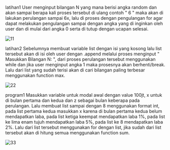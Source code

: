 latihan1 User menginput bilangan N yang mana berisi angka random dan akan sampai berapa kali proses tersebut di ulang contoh " 6 " maka akan di lakukan perulangan sampai 6x, lalu di proses dengan pengulangan for agar dapat melakukan pengulangan sampai dengan angka yang di inginkan oleh user dan di mulai dari angka 0 serta di tutup dengan ucapan selesai. 

![11](https://user-images.githubusercontent.com/56387936/69896516-1607d400-1373-11ea-9f32-dc4dd94c2d97.JPG)

latihan2 Sebelumnya membuat variable list dengan isi yang kosong lalu list tersebut akan di isi oleh user dengan .append melalui proses menginput " Masukkan Bilangan N: ", dari proses perulangan tersebut menggunakan while dan jika user menginput angka 1 maka prosesnya akan berhenti/break. Lalu dari list yang sudah terisi akan di cari bilangan paling terbesar menggunakan function max. 

![22](https://user-images.githubusercontent.com/56387936/69896599-fc1ac100-1373-11ea-8919-58643cd224d9.JPG)

program1 Masukkan variable untuk modal awal dengan value 100jt, x untuk di bulan pertama dan kedua dan z sebagai bulan keberapa pada perulangan. Lalu membuat list sampai dengan 8 menggunakan format int, pada list pertama kedua masukkan x karena di bulan pertama kedua belum mendapatkan laba, pada list ketiga keempat mendapatkan laba 1%, pada list ke lima enam tujuh mendapatkan laba 5%, pada list ke 8 mendapatkan laba 2%. Lalu dari list tersebut menggunakan for dengan list, jika sudah dari list tersebut akan di hitung semua menggunakan function sum. 

![33](https://user-images.githubusercontent.com/56387936/69896653-6cc1dd80-1374-11ea-81e3-8d5c8f247dbe.JPG)

